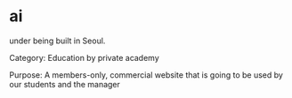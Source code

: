 # ai
<p>under being built in Seoul.</p>
<p>Category: Education by private academy </p>
<p>Purpose: A members-only, commercial website that is going to be used by our students and the manager </p>

